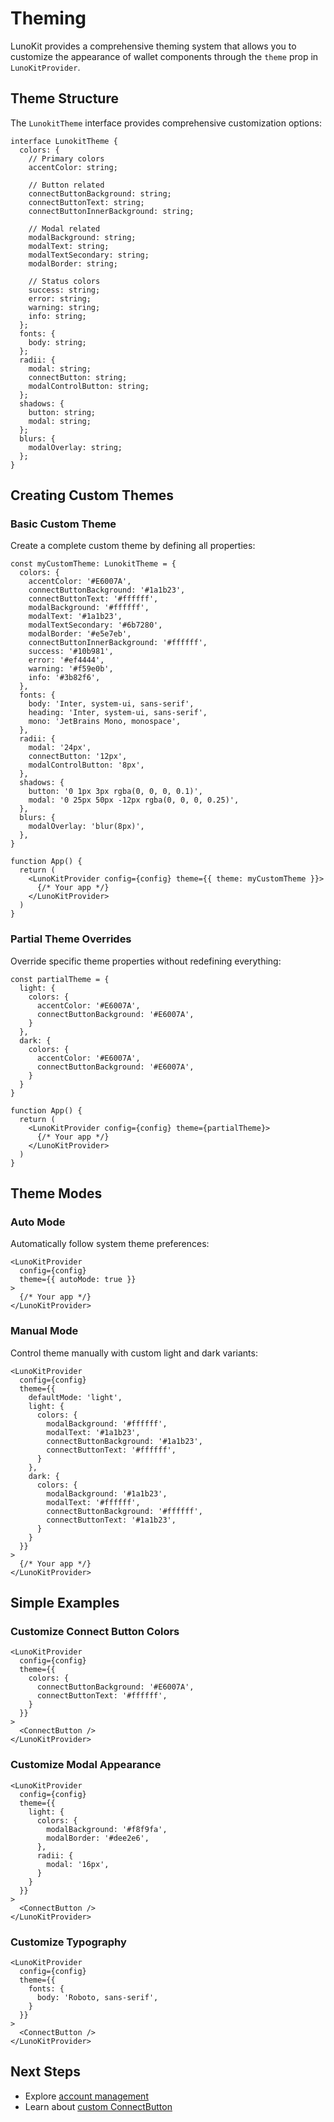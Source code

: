 # Theming

LunoKit provides a comprehensive theming system that allows you to customize the appearance of wallet components through the `theme` prop in `LunoKitProvider`.

## Theme Structure

The `LunokitTheme` interface provides comprehensive customization options:

```tsx
interface LunokitTheme {
  colors: {
    // Primary colors
    accentColor: string;
    
    // Button related
    connectButtonBackground: string;
    connectButtonText: string;
    connectButtonInnerBackground: string;
    
    // Modal related
    modalBackground: string;
    modalText: string;
    modalTextSecondary: string;
    modalBorder: string;
    
    // Status colors
    success: string;
    error: string;
    warning: string;
    info: string;
  };
  fonts: {
    body: string;
  };
  radii: {
    modal: string;
    connectButton: string;
    modalControlButton: string;
  };
  shadows: {
    button: string;
    modal: string;
  };
  blurs: {
    modalOverlay: string;
  };
}
```

## Creating Custom Themes

### Basic Custom Theme

Create a complete custom theme by defining all properties:

```tsx
const myCustomTheme: LunokitTheme = {
  colors: {
    accentColor: '#E6007A',
    connectButtonBackground: '#1a1b23',
    connectButtonText: '#ffffff',
    modalBackground: '#ffffff',
    modalText: '#1a1b23',
    modalTextSecondary: '#6b7280',
    modalBorder: '#e5e7eb',
    connectButtonInnerBackground: '#ffffff',
    success: '#10b981',
    error: '#ef4444',
    warning: '#f59e0b',
    info: '#3b82f6',
  },
  fonts: {
    body: 'Inter, system-ui, sans-serif',
    heading: 'Inter, system-ui, sans-serif',
    mono: 'JetBrains Mono, monospace',
  },
  radii: {
    modal: '24px',
    connectButton: '12px',
    modalControlButton: '8px',
  },
  shadows: {
    button: '0 1px 3px rgba(0, 0, 0, 0.1)',
    modal: '0 25px 50px -12px rgba(0, 0, 0, 0.25)',
  },
  blurs: {
    modalOverlay: 'blur(8px)',
  },
}

function App() {
  return (
    <LunoKitProvider config={config} theme={{ theme: myCustomTheme }}>
      {/* Your app */}
    </LunoKitProvider>
  )
}
```

### Partial Theme Overrides

Override specific theme properties without redefining everything:

```tsx
const partialTheme = {
  light: {
    colors: {
      accentColor: '#E6007A',
      connectButtonBackground: '#E6007A',
    }
  },
  dark: {
    colors: {
      accentColor: '#E6007A',
      connectButtonBackground: '#E6007A',
    }
  }
}

function App() {
  return (
    <LunoKitProvider config={config} theme={partialTheme}>
      {/* Your app */}
    </LunoKitProvider>
  )
}
```

## Theme Modes

### Auto Mode

Automatically follow system theme preferences:

```tsx
<LunoKitProvider
  config={config}
  theme={{ autoMode: true }}
>
  {/* Your app */}
</LunoKitProvider>
```

### Manual Mode

Control theme manually with custom light and dark variants:

```tsx
<LunoKitProvider
  config={config}
  theme={{
    defaultMode: 'light',
    light: {
      colors: {
        modalBackground: '#ffffff',
        modalText: '#1a1b23',
        connectButtonBackground: '#1a1b23',
        connectButtonText: '#ffffff',
      }
    },
    dark: {
      colors: {
        modalBackground: '#1a1b23',
        modalText: '#ffffff',
        connectButtonBackground: '#ffffff',
        connectButtonText: '#1a1b23',
      }
    }
  }}
>
  {/* Your app */}
</LunoKitProvider>
```

## Simple Examples

### Customize Connect Button Colors

```tsx
<LunoKitProvider
  config={config}
  theme={{
    colors: {
      connectButtonBackground: '#E6007A',
      connectButtonText: '#ffffff',
    }
  }}
>
  <ConnectButton />
</LunoKitProvider>
```

### Customize Modal Appearance

```tsx
<LunoKitProvider
  config={config}
  theme={{
    light: {
      colors: {
        modalBackground: '#f8f9fa',
        modalBorder: '#dee2e6',
      },
      radii: {
        modal: '16px',
      }
    }
  }}
>
  <ConnectButton />
</LunoKitProvider>
```

### Customize Typography

```tsx
<LunoKitProvider
  config={config}
  theme={{
    fonts: {
      body: 'Roboto, sans-serif',
    }
  }}
>
  <ConnectButton />
</LunoKitProvider>
```

## Next Steps

- Explore [account management](/getting-started/account-management)
- Learn about [custom ConnectButton](/advanced/custom-connect-button)
